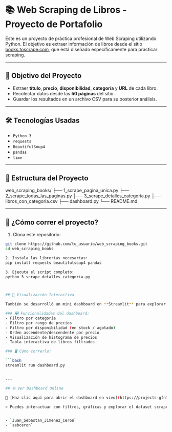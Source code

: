 # 📚 Web Scraping de Libros - Proyecto de Portafolio

Este es un proyecto de práctica profesional de Web Scraping utilizando Python. El objetivo es extraer información de libros desde el sitio [books.toscrape.com](https://books.toscrape.com), que está diseñado específicamente para practicar scraping.

---

## 🎯 Objetivo del Proyecto

- Extraer **título**, **precio**, **disponibilidad**, **categoría** y **URL** de cada libro.
- Recolectar datos desde las **50 páginas** del sitio.
- Guardar los resultados en un archivo CSV para su posterior análisis.

---

## 🛠️ Tecnologías Usadas

- `Python 3`
- `requests`
- `BeautifulSoup4`
- `pandas`
- `time`

---

## 📁 Estructura del Proyecto

web_scraping_books/ 
├── 1_scrape_pagina_unica.py 
├── 2_scrape_todas_las_paginas.py 
├── 3_scrape_detalles_categoria.py 
├── libros_con_categoria.csv
├── dashboard.py
└── README.md

---

## 🧪 ¿Cómo correr el proyecto?

1. Clona este repositorio:

```bash
git clone https://github.com/tu_usuario/web_scraping_books.git
cd web_scraping_books

2. Instala las librerías necesarias:
pip install requests beautifulsoup4 pandas

3. Ejecuta el script completo:
python 3_scrape_detalles_categoria.py



## 🧩 Visualización Interactiva

También se desarrolló un mini dashboard en **Streamlit** para explorar los datos de forma visual:

### 🎛️ Funcionalidades del dashboard:
- Filtro por categoría
- Filtro por rango de precios
- Filtro por disponibilidad (en stock / agotado)
- Orden ascendente/descendente por precio
- Visualización de histograma de precios
- Tabla interactiva de libros filtrados

### 🖥️ Cómo correrlo:

```bash
streamlit run dashboard.py


---

## 🌐 Ver Dashboard Online

🔗 [Haz clic aquí para abrir el dashboard en vivo](https://projects-gfn7i7dxbxmrwrpnn6luqr.streamlit.app/)

> Puedes interactuar con filtros, gráficas y explorar el dataset scrapeado directamente desde el navegador.


- `Juan_Sebastan_Jimenez_Ceron`
- `sebceron` 
